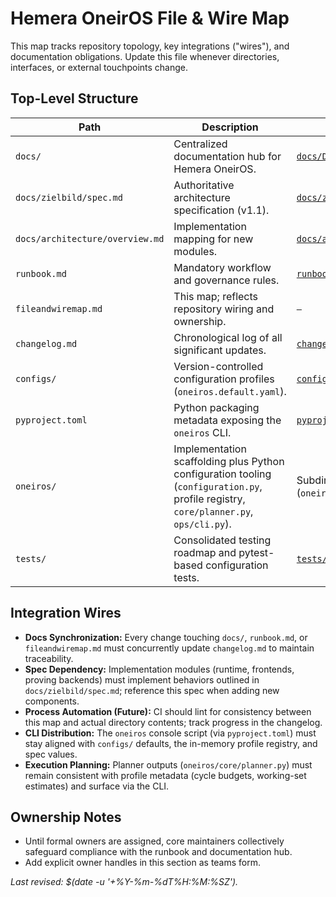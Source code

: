 # Hemera OneirOS File & Wire Map

This map tracks repository topology, key integrations ("wires"), and documentation obligations. Update this file whenever directories, interfaces, or external touchpoints change.

## Top-Level Structure

| Path | Description | Linked Docs |
| --- | --- | --- |
| `docs/` | Centralized documentation hub for Hemera OneirOS. | [`docs/DOCUMENTATION.md`](docs/DOCUMENTATION.md) |
| `docs/zielbild/spec.md` | Authoritative architecture specification (v1.1). | [`docs/zielbild/spec.md`](docs/zielbild/spec.md) |
| `docs/architecture/overview.md` | Implementation mapping for new modules. | [`docs/architecture/overview.md`](docs/architecture/overview.md) |
| `runbook.md` | Mandatory workflow and governance rules. | [`runbook.md`](runbook.md) |
| `fileandwiremap.md` | This map; reflects repository wiring and ownership. | `—` |
| `changelog.md` | Chronological log of all significant updates. | [`changelog.md`](changelog.md) |
| `configs/` | Version-controlled configuration profiles (`oneiros.default.yaml`). | [`configs/oneiros.default.yaml`](configs/oneiros.default.yaml) |
| `pyproject.toml` | Python packaging metadata exposing the `oneiros` CLI. | [`pyproject.toml`](pyproject.toml) |
| `oneiros/` | Implementation scaffolding plus Python configuration tooling (`configuration.py`, profile registry, `core/planner.py`, `ops/cli.py`). | Subdirectory READMEs (`oneiros/README.md`, etc.) |
| `tests/` | Consolidated testing roadmap and pytest-based configuration tests. | [`tests/README.md`](tests/README.md) |

## Integration Wires

* **Docs Synchronization:** Every change touching `docs/`, `runbook.md`, or `fileandwiremap.md` must concurrently update `changelog.md` to maintain traceability.
* **Spec Dependency:** Implementation modules (runtime, frontends, proving backends) must implement behaviors outlined in `docs/zielbild/spec.md`; reference this spec when adding new components.
* **Process Automation (Future):** CI should lint for consistency between this map and actual directory contents; track progress in the changelog.
* **CLI Distribution:** The `oneiros` console script (via `pyproject.toml`) must stay aligned with `configs/` defaults, the in-memory profile registry, and spec values.
* **Execution Planning:** Planner outputs (`oneiros/core/planner.py`) must remain consistent with profile metadata (cycle budgets, working-set estimates) and surface via the CLI.

## Ownership Notes

* Until formal owners are assigned, core maintainers collectively safeguard compliance with the runbook and documentation hub.
* Add explicit owner handles in this section as teams form.

_Last revised: $(date -u '+%Y-%m-%dT%H:%M:%SZ')._
